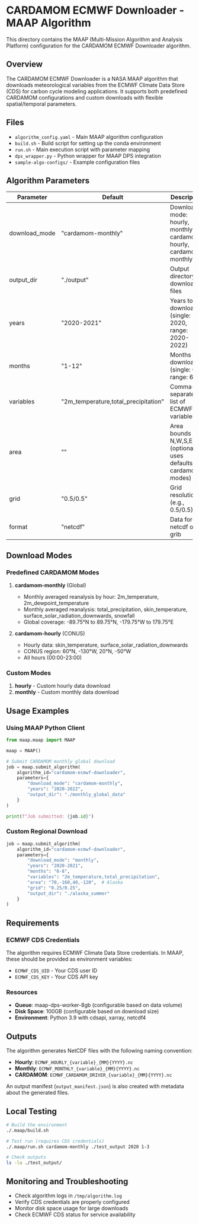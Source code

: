 # CARDAMOM ECMWF Downloader - MAAP Algorithm

This directory contains the MAAP (Multi-Mission Algorithm and Analysis Platform) configuration for the CARDAMOM ECMWF Downloader algorithm.

## Overview

The CARDAMOM ECMWF Downloader is a NASA MAAP algorithm that downloads meteorological variables from the ECMWF Climate Data Store (CDS) for carbon cycle modeling applications. It supports both predefined CARDAMOM configurations and custom downloads with flexible spatial/temporal parameters.

## Files

- `algorithm_config.yaml` - Main MAAP algorithm configuration
- `build.sh` - Build script for setting up the conda environment
- `run.sh` - Main execution script with parameter mapping
- `dps_wrapper.py` - Python wrapper for MAAP DPS integration
- `sample-algo-configs/` - Example configuration files

## Algorithm Parameters

| Parameter | Default | Description |
|-----------|---------|-------------|
| download_mode | "cardamom-monthly" | Download mode: hourly, monthly, cardamom-hourly, cardamom-monthly |
| output_dir | "./output" | Output directory for downloaded files |
| years | "2020-2021" | Years to download (single: 2020, range: 2020-2022) |
| months | "1-12" | Months to download (single: 6, range: 6-8) |
| variables | "2m_temperature,total_precipitation" | Comma-separated list of ECMWF variables |
| area | "" | Area bounds as N,W,S,E (optional - uses defaults for cardamom modes) |
| grid | "0.5/0.5" | Grid resolution (e.g., 0.5/0.5) |
| format | "netcdf" | Data format: netcdf or grib |

## Download Modes

### Predefined CARDAMOM Modes

1. **cardamom-monthly** (Global)
   - Monthly averaged reanalysis by hour: 2m_temperature, 2m_dewpoint_temperature
   - Monthly averaged reanalysis: total_precipitation, skin_temperature, surface_solar_radiation_downwards, snowfall
   - Global coverage: -89.75°N to 89.75°N, -179.75°W to 179.75°E

2. **cardamom-hourly** (CONUS)
   - Hourly data: skin_temperature, surface_solar_radiation_downwards
   - CONUS region: 60°N, -130°W, 20°N, -50°W
   - All hours (00:00-23:00)

### Custom Modes

1. **hourly** - Custom hourly data download
2. **monthly** - Custom monthly data download

## Usage Examples

### Using MAAP Python Client

```python
from maap.maap import MAAP

maap = MAAP()

# Submit CARDAMOM monthly global download
job = maap.submit_algorithm(
    algorithm_id="cardamom-ecmwf-downloader",
    parameters={
        "download_mode": "cardamom-monthly",
        "years": "2020-2022",
        "output_dir": "./monthly_global_data"
    }
)

print(f"Job submitted: {job.id}")
```

### Custom Regional Download

```python
job = maap.submit_algorithm(
    algorithm_id="cardamom-ecmwf-downloader",
    parameters={
        "download_mode": "monthly",
        "years": "2020-2021",
        "months": "6-8",
        "variables": "2m_temperature,total_precipitation",
        "area": "70,-160,40,-120",  # Alaska
        "grid": "0.25/0.25",
        "output_dir": "./alaska_summer"
    }
)
```

## Requirements

### ECMWF CDS Credentials

The algorithm requires ECMWF Climate Data Store credentials. In MAAP, these should be provided as environment variables:

- `ECMWF_CDS_UID` - Your CDS user ID
- `ECMWF_CDS_KEY` - Your CDS API key

### Resources

- **Queue**: maap-dps-worker-8gb (configurable based on data volume)
- **Disk Space**: 100GB (configurable based on download size)
- **Environment**: Python 3.9 with cdsapi, xarray, netcdf4

## Outputs

The algorithm generates NetCDF files with the following naming convention:

- **Hourly**: `ECMWF_HOURLY_{variable}_{MM}{YYYY}.nc`
- **Monthly**: `ECMWF_MONTHLY_{variable}_{MM}{YYYY}.nc`
- **CARDAMOM**: `ECMWF_CARDAMOM_DRIVER_{variable}_{MM}{YYYY}.nc`

An output manifest (`output_manifest.json`) is also created with metadata about the generated files.

## Local Testing

```bash
# Build the environment
./.maap/build.sh

# Test run (requires CDS credentials)
./.maap/run.sh cardamom-monthly ./test_output 2020 1-3

# Check outputs
ls -la ./test_output/
```

## Monitoring and Troubleshooting

- Check algorithm logs in `/tmp/algorithm.log`
- Verify CDS credentials are properly configured
- Monitor disk space usage for large downloads
- Check ECMWF CDS status for service availability